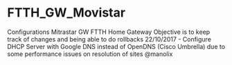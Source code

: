 # FTTH_GW_Movistar
Configurations Mitrastar GW FTTH Home Gateway
Objective is to keep track of changes and being able to do rollbacks
22/10/2017 - Configure DHCP Server with Google DNS instead of OpenDNS (Cisco Umbrella) due to some performance issues on resolution of sites @manolix
